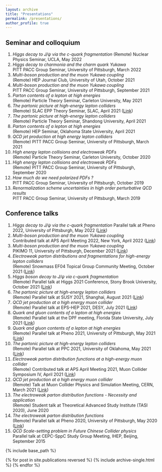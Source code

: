 ```yaml
---
layout: archive
title: "Presentations"
permalink: /presentations/
author_profile: true
---
```


## Seminar and colloquium
1. *Higgs decay to $J/\psi$ via the $c$-quark fragmentation*
(Remote) Nuclear Physics Seminar, UCLA, May 2022
1. *Higgs decay to charmonia and the charm quark Yukawa*  
PITT PACC Group Seminar, University of Pittsburgh, March 2022
1. *Multi-boson production and the muon Yukawa coupling*  
(Remote) HEP Journal Club, University of Utah, October 2021
1. *Multi-boson production and the muon Yukawa coupling*  
PITT PACC Group Seminar, University of Pittsburgh, September 2021
1. *Parton contents of a lepton at high energies*  
(Remote) Particle Theory Seminar, Carleton University, May 2021
2. *The partonic picture at high-energy lepton colliders*  
(Remote) SLAC EPP Theory Seminar, SLAC, April 2021 ([Link](https://theory.slac.stanford.edu/events/epp-theory-seminar-yang-ma-university-pittsburgh-the-partonic-picture-high-energy-lepton))
3. *The partonic picture at high-energy lepton colliders*  
(Remote) Particle Theory Seminar, Shandong University, April 2021
4. *Parton contents of a lepton at high energies*  
(Remote) HEP Seminar, Oklahoma State University, April 2021
5. *QCD jet production at high energy lepton colliders*  
(Remote) PITT PACC Group Seminar, University of Pittsburgh, March 2021
6. *High energy lepton collisions and electroweak PDFs*  
(Remote) Particle Theory Seminar, Carleton University, October 2020
7. *High energy lepton collisions and electroweak PDFs*  
(Remote) PITT PACC Group Seminar, University of Pittsburgh, September 2020
8. *How much do we need polarized PDFs ?*  
PITT PACC Group Seminar, University of Pittsburgh, October 2019
9. *Renormalization scheme uncertainties in high order perturbative QCD results*  
PITT PACC Group Seminar, University of Pittsburgh, March 2019


## Conference talks
1. *Higgs decay to $J/\psi$ via the $c$-quark fragmentation*
Parallel talk at Pheno 2022, University of Pittsburgh, May 2022 ([Link](https://indico.cern.ch/event/1089132/contributions/4853268/))
1. *Multi-boson production and the muon Yukawa coupling*  
Contributed talk at APS April Meeting 2022, New York, April 2022 ([Link](https://meetings.aps.org/Meeting/APR22/Session/W02.4))
1. *Multi-boson production and the muon Yukawa coupling*  
PIKIMO 11, University of Pittsburgh, December 2021 ([Link](https://indico.cern.ch/event/1091676/contributions/4637673/))
1. *Electroweak parton distributions and fragmentations for high-energy lepton colliders*  
(Remote) Snowmass EF04 Topical Group Community Meeting, October 2021 ([Link](https://indico.fnal.gov/event/50481/))
1. *Higgs boson decay to $J/\psi$ via $c$-quark fragmentation*  
(Remote) Parallel talk at Higgs 2021 Conference, Stony Brook University, October 2021 ([Link](https://indico.cern.ch/event/1030068/contributions/4512705/))
2. *The partonic picture at high-energy lepton colliders*  
(Remote) Parallel talk at SUSY 2021, Shanghai, August 2021 ([Link](https://indico.cern.ch/event/875077/contributions/4485459/))
3. *QCD jet production at a high energy muon collider*  
(Remote)  Parallel talk at EPS-HEP 2021, DESY, July 2021 ([Link](https://indico.desy.de/event/28202/contributions/105559/))
4. *Quark and gluon contents of a lepton at high energies*  
(Remote) Parallel talk at the DPF meeting, Florida State University, July 2021 ([Link](https://indico.cern.ch/event/1034469/contributions/4432688/))
5. *Quark and gluon contents of a lepton at high energies*  
(Remote) Parallel talk at Pheno 2021, University of Pittsburgh, May 2021 ([Link](https://indico.cern.ch/event/982783/contributions/4364720/))
6. *The partonic picture at high-energy lepton colliders*  
(Remote) Parallel talk at PPC 2021, University of Oklahoma, May 2021 ([Link](https://indico.cern.ch/event/822029/contributions/4305741/))
7. *Electroweak parton distribution functions at a high-energy muon collider*  
(Remote) Contributed talk at APS April Meeting 2021, Muon Collider Symposium IV, April 2021 ([Link](https://meetings.aps.org/Meeting/APR21/Session/Y07.7))
8. *QCD jet production at a high energy muon collider*  
(Remote) Talk at Muon Collider Physics and Simulation Meeting, CERN, March 2021 ([Link](https://indico.cern.ch/event/1019298/))
9. *The electroweak parton distribution functions - Necessity and application*  
(Remote) Student talk at Theoretical Advanced Study Institute (TASI 2020), June 2020
1. *The electroweak parton distribution functions*  
(Remote) Parallel talk at Pheno 2020, University of Pittsburgh, May 2020 ([Link](https://indico.cern.ch/event/858682/contributions/3837172/))
1. *QCD Scale-setting problem in Future Chinese Collider physics*  
Parallel talk at CEPC-SppC Study Group Meeting, IHEP, Beijing, September 2015

{% include base_path %}

{% for post in site.publications reversed %}
  {% include archive-single.html %}
{% endfor %}
